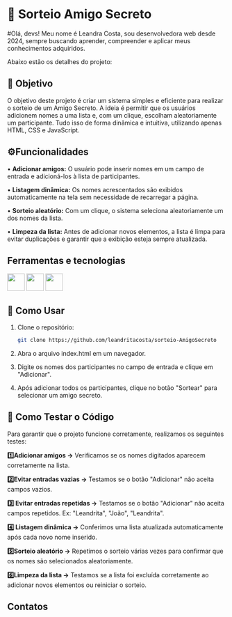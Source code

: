 <h1> 🎁 Sorteio Amigo Secreto</h1>


#Olá, devs! Meu nome é Leandra Costa, sou desenvolvedora web desde 2024, sempre buscando aprender, compreender e aplicar meus conhecimentos adquiridos.


Abaixo estão os detalhes do projeto:

## 🎯 Objetivo
O objetivo deste projeto é criar um sistema simples e eficiente para realizar o sorteio de um Amigo Secreto. A ideia é permitir que os usuários adicionem nomes a uma lista e, com um clique, escolham aleatoriamente um participante. Tudo isso de forma dinâmica e intuitiva, utilizando apenas HTML, CSS e JavaScript.

## ⚙️Funcionalidades

• **Adicionar amigos:** O usuário pode inserir nomes em um campo de entrada e adicioná-los à lista de participantes.

• **Listagem dinâmica:** Os nomes acrescentados são exibidos automaticamente na tela sem necessidade de recarregar a página.

• **Sorteio aleatório:** Com um clique, o sistema seleciona aleatoriamente um dos nomes da lista.

• **Limpeza da lista:** Antes de adicionar novos elementos, a lista é limpa para evitar duplicações e garantir que a exibição esteja sempre atualizada.

## Ferramentas e tecnologias

<img loading="40" src="https://cdn.jsdelivr.net/gh/devicons/devicon@latest/icons/html5/html5-original.svg" width="40" height="40" />   <img loading="40" src="https://cdn.jsdelivr.net/gh/devicons/devicon@latest/icons/css3/css3-original.svg"  width="40" height="40" />   <img loading="40" src="https://cdn.jsdelivr.net/gh/devicons/devicon@latest/icons/javascript/javascript-original.svg" width="40" height="40"/>
          

## 📜 Como Usar

1. Clone o repositório:  
   ```bash
   git clone https://github.com/leandritacosta/sorteio-AmigoSecreto

2. Abra o arquivo index.html em um navegador.

3. Digite os nomes dos participantes no campo de entrada e clique em "Adicionar".

4. Após adicionar todos os participantes, clique no botão "Sortear" para selecionar um amigo secreto.                  

## 🧪 Como Testar o Código
Para garantir que o projeto funcione corretamente, realizamos os seguintes testes:

**:one:Adicionar amigos →**
Verificamos se os nomes digitados aparecem corretamente na lista.

**:two:Evitar entradas vazias →** Testamos se o botão "Adicionar" não aceita campos vazios.

**:three: Evitar entradas repetidas →** Testamos se o botão "Adicionar" não aceita campos repetidos. Ex: "Leandrita", "João", "Leandrita".

**:four: Listagem dinâmica →** Conferimos uma lista atualizada automaticamente após cada novo nome inserido.

**:five:Sorteio aleatório →** Repetimos o sorteio várias vezes para confirmar que os nomes são selecionados aleatoriamente.

**:six:Limpeza da lista →** Testamos se a lista foi excluída corretamente ao adicionar novos elementos ou reiniciar o sorteio.

## Contatos
